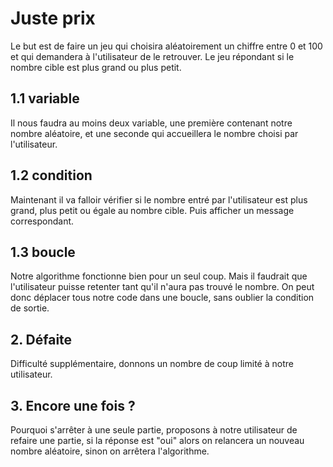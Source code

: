 # Juste prix #

Le but est de faire un jeu qui choisira aléatoirement un chiffre entre 0 et 100 et qui demandera à l'utilisateur de le retrouver. Le jeu répondant si le nombre cible est plus grand ou plus petit.

## 1.1 variable ##

Il nous faudra au moins deux variable, une première contenant notre nombre aléatoire, et une seconde qui accueillera le nombre choisi par l'utilisateur.

## 1.2 condition ##

Maintenant il va falloir vérifier si le nombre entré par l'utilisateur est plus grand, plus petit ou égale au nombre cible.
Puis afficher un message correspondant.

## 1.3 boucle ##

Notre algorithme fonctionne bien pour un seul coup. Mais il faudrait que l'utilisateur puisse retenter tant qu'il n'aura pas trouvé le nombre.
On peut donc déplacer tous notre code dans une boucle, sans oublier la condition de sortie.

## 2. Défaite ##

Difficulté supplémentaire, donnons un nombre de coup limité à notre utilisateur.

## 3. Encore une fois ? ##

Pourquoi s'arrêter à une seule partie, proposons à notre utilisateur de refaire une partie, si la réponse est "oui" alors on relancera un nouveau nombre aléatoire, sinon on arrêtera l'algorithme.

